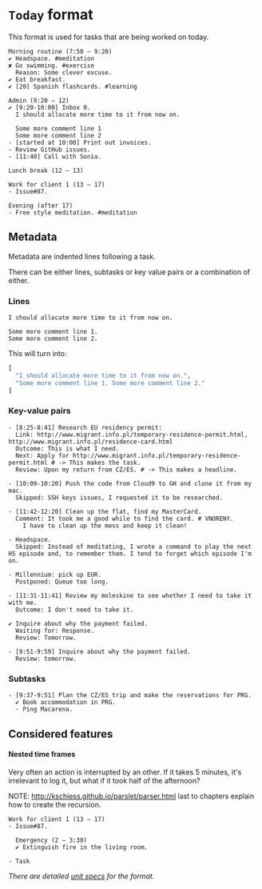 # `Today` format

This format is used for tasks that are being worked on today.

```
Morning routine (7:50 – 9:20)
✔ Headspace. #meditation
✘ Go swimming. #exercise
  Reason: Some clever excuse.
✔ Eat breakfast.
✔ [20] Spanish flashcards. #learning

Admin (9:20 – 12)
✔ [9:20-10:00] Inbox 0.
  I should allocate more time to it from now on.

  Some more comment line 1
  Some more comment line 2
- [started at 10:00] Print out invoices.
- Review GitHub issues.
- [11:40] Call with Sonia.

Lunch break (12 – 13)

Work for client 1 (13 – 17)
- Issue#87.

Evening (after 17)
- Free style meditation. #meditation
```

## Metadata

Metadata are indented lines following a task.

There can be either lines, subtasks or key value pairs or a combination of either.

### Lines

```
I should allocate more time to it from now on.

Some more comment line 1.
Some more comment line 2.
```

This will turn into:

```ruby
[
  "I should allocate more time to it from now on.",
  "Some more comment line 1. Some more comment line 2."
]
```

### Key-value pairs

```
- [8:25-8:41] Research EU residency permit:
  Link: http://www.migrant.info.pl/temporary-residence-permit.html, http://www.migrant.info.pl/residence-card.html
  Outcome: This is what I need.
  Next: Apply for http://www.migrant.info.pl/temporary-residence-permit.html # -> This makes the task.
  Review: Upon my return from CZ/ES. # -> This makes a headline.

- [10:09-10:20] Push the code from Cloud9 to GH and clone it from my mac.
  Skipped: SSH keys issues, I requested it to be researched.

- [11:42-12:20] Clean up the flat, find my MasterCard.
  Comment: It took me a good while to find the card. # VNORENY.
    I have to clean up the mess and keep it clean!

- Headspace.
  Skipped: Instead of meditating, I wrote a command to play the next HS episode and, to remember them. I tend to forget which episode I'm on.

- Millennium: pick up EUR.
  Postponed: Queue too long.

- [11:31-11:41] Review my moleskine to see whether I need to take it with me.
  Outcome: I don't need to take it.

✔ Inquire about why the payment failed.
  Waiting for: Response.
  Review: Tomorrow.

- [9:51-9:59] Inquire about why the payment failed.
  Review: tomorrow.
```

### Subtasks

```
- [9:37-9:51] Plan the CZ/ES trip and make the reservations for PRG.
  ✔ Book accommodation in PRG.
  - Ping Macarena.
```

## Considered features

#### Nested time frames

Very often an action is interrupted by an other. If it takes 5 minutes, it's irrelevant to log it, but what if it took half of the afternoon?

NOTE: http://kschiess.github.io/parslet/parser.html last to chapters explain how to create the recursion.

```
Work for client 1 (13 – 17)
- Issue#87.

  Emergency (2 – 3:30)
  ✔ Extinguish fire in the living room.

- Task
```

_There are detailed [unit specs](spec/pomodoro/parser) for the format._
